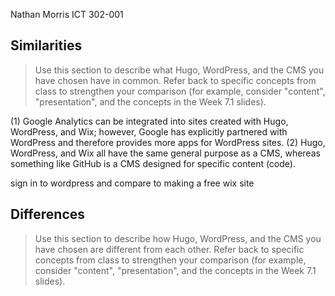 Nathan Morris
ICT 302-001

## Similarities
> Use this section to describe what Hugo, WordPress, and the CMS you have chosen have in common. Refer back to specific concepts from class to strengthen your comparison (for example, consider "content", "presentation", and the concepts in the Week 7.1 slides).

(1) Google Analytics can be integrated into sites created with Hugo, WordPress, and Wix; however, Google has explicitly partnered with WordPress and therefore provides more apps for WordPress sites. 
(2) Hugo, WordPress, and Wix all have the same general purpose as a CMS, whereas something like GitHub is a CMS designed for specific content (code).

sign in to wordpress and compare to making a free wix site

## Differences
> Use this section to describe how Hugo, WordPress, and the CMS you have chosen are different from each other. Refer back to specific concepts from class to strengthen your comparison (for example, consider "content", "presentation", and the concepts in the Week 7.1 slides).

